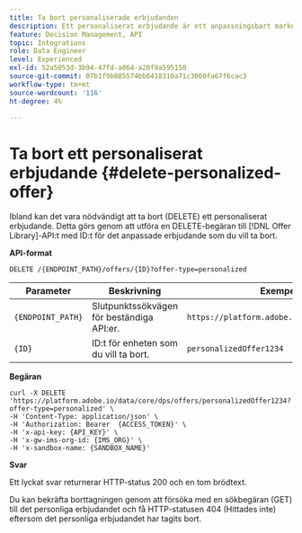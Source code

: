 ```yaml
---
title: Ta bort personaliserade erbjudanden
description: Ett personaliserat erbjudande är ett anpassningsbart marknadsföringsmeddelande som baseras på regler och begränsningar för behörighet.
feature: Decision Management, API
topic: Integrations
role: Data Engineer
level: Experienced
exl-id: 52a5053d-3b94-47fd-a064-a20f9a595150
source-git-commit: 07b1f9b885574bb6418310a71c3060fa67f6cac3
workflow-type: tm+mt
source-wordcount: '116'
ht-degree: 4%

---
```


# Ta bort ett personaliserat erbjudande {#delete-personalized-offer}

Ibland kan det vara nödvändigt att ta bort (DELETE) ett personaliserat erbjudande. Detta görs genom att utföra en DELETE-begäran till [!DNL Offer Library]-API:t med ID:t för det anpassade erbjudande som du vill ta bort.

**API-format**

```http
DELETE /{ENDPOINT_PATH}/offers/{ID}?offer-type=personalized
```

| Parameter | Beskrivning | Exempel |
| --------- | ----------- | ------- |
| `{ENDPOINT_PATH}` | Slutpunktssökvägen för beständiga API:er. | `https://platform.adobe.io/data/core/dps/` |
| `{ID}` | ID:t för enheten som du vill ta bort. | `personalizedOffer1234` |

**Begäran**

```shell
curl -X DELETE 'https://platform.adobe.io/data/core/dps/offers/personalizedOffer1234?offer-type=personalized' \
-H 'Content-Type: application/json' \
-H 'Authorization: Bearer  {ACCESS_TOKEN}' \
-H 'x-api-key: {API_KEY}' \
-H 'x-gw-ims-org-id: {IMS_ORG}' \
-H 'x-sandbox-name: {SANDBOX_NAME}'
```

**Svar**

Ett lyckat svar returnerar HTTP-status 200 och en tom brödtext.

Du kan bekräfta borttagningen genom att försöka med en sökbegäran (GET) till det personliga erbjudandet och få HTTP-statusen 404 (Hittades inte) eftersom det personliga erbjudandet har tagits bort.
